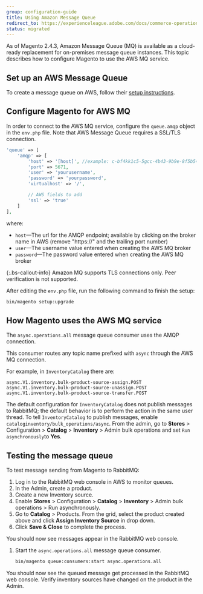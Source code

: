```yaml
---
group: configuration-guide
title: Using Amazon Message Queue
redirect_to: https://experienceleague.adobe.com/docs/commerce-operations/configuration-guide/message-queues/aws-mq.html
status: migrated
---
```


As of Magento 2.4.3, Amazon Message Queue (MQ) is available as a cloud-ready replacement for on-premises message queue instances.
This topic describes how to configure Magento to use the AWS MQ service.

## Set up an AWS Message Queue

To create a message queue on AWS, follow their [setup instructions](https://docs.aws.amazon.com/amazon-mq/latest/developer-guide/amazon-mq-setting-up.html).

## Configure Magento for AWS MQ

In order to connect to the AWS MQ service, configure the `queue.amqp` object in the `env.php` file.
Note that AWS Message Queue requires a SSL/TLS connection.

```php
'queue' => [
    'amqp' => [
        'host' => '[host]', //example: c-bf4kk1c5-5gcc-4b43-9b9e-8f5b54d234.mq.us-west-3.amazonaws.com
        'port' => 5671,
        'user' => 'yourusername',
        'password' => 'yourpassword',
        'virtualhost' => '/',

        // AWS fields to add
        'ssl' => 'true'
    ]
],
```

where:

*  `host`—The url for the AMQP endpoint; available by clicking on the broker name in AWS (remove "https://" and the trailing port number)
*  `user`—The username value entered when creating the AWS MQ broker
*  `password`—The password value entered when creating the AWS MQ broker

{:.bs-callout-info}
Amazon MQ supports TLS connections only. Peer verification is not supported.

After editing the `env.php` file, run the following command to finish the setup:

```bash
bin/magento setup:upgrade
```

## How Magento uses the AWS MQ service

The `async.operations.all` message queue consumer uses the AMQP connection.

This consumer routes any topic name prefixed with `async` through the AWS MQ connection.

For example, in `InventoryCatalog` there are:

```text
async.V1.inventory.bulk-product-source-assign.POST
async.V1.inventory.bulk-product-source-unassign.POST
async.V1.inventory.bulk-product-source-transfer.POST
```

The default configuration for `InventoryCatalog` does not publish messages to RabbitMQ; the default behavior is to perform the action in the same user thread. To tell `InventoryCatalog` to publish messages, enable `cataloginventory/bulk_operations/async`. From the admin, go to **Stores** > Configuration > **Catalog** > **Inventory** > Admin bulk operations and set  `Run asynchronously`to **Yes**.

## Testing the message queue

To test message sending from Magento to RabbitMQ:

1. Log in to the RabbitMQ web console in AWS to monitor queues.
1. In the Admin, create a product.
1. Create a new Inventory source.
1. Enable **Stores** > Configuration > **Catalog** > **Inventory** > Admin bulk operations > Run asynchronously.
1. Go to **Catalog** > Products. From the grid, select the product created above and click **Assign Inventory Source** in drop down.
1. Click **Save & Close** to complete the process.

You should now see messages appear in the RabbitMQ web console.

1. Start the `async.operations.all` message queue consumer.

   ```bash
   bin/magento queue:consumers:start async.operations.all
   ```

You should now see the queued message get processed in the RabbitMQ web console.
Verify inventory sources have changed on the product in the Admin.
